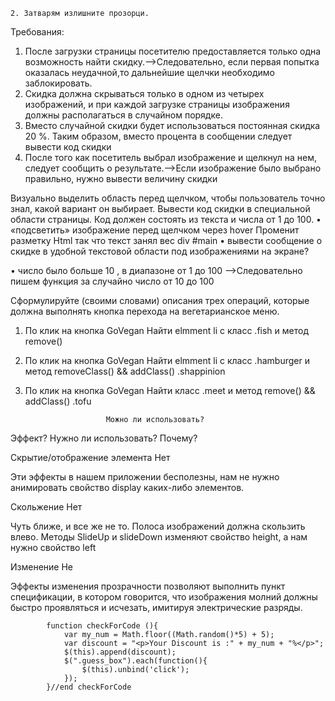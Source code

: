 ```1. Вклюючвам в Open Sans stylesheet.css
2. Затварям излишните прозорци.
```



Требования:

1.   После загрузки страницы посетителю предоставляется только одна возможность найти скидку.-->Следовательно, если первая попытка оказалась неудачной,то дальнейшие щелчки необходимо заблокировать.
2.  Скидка должна скрываться только в одном из четырех изображений, и при каждой загрузке страницы изображения должны располагаться в случайном порядке.
3.  Вместо случайной скидки будет использоваться постоянная скидка 20 %. Таким образом, вместо процента в сообщении следует вывести код скидки
4. После того как посетитель выбрал изображение и щелкнул на нем, следует сообщить о результате.-->Если изображение было выбрано правильно, нужно вывести величину скидки


 Визуально выделить область перед щелчком, чтобы пользователь точно знал, какой вариант он выбирает.
 Вывести код скидки в специальной области страницы. Код
должен состоять из текста и числа от 1 до 100.
• «подсветить» изображение перед щелчком через hover
Променит разметку Html так что текст занял вес div #main
• вывести сообщение о скидке в удобной текстовой области под изображениями на экране?

• число было больше 10 , в диапазоне от 1 до 100 
-->Следовательно пишем функция за случайно число от 10 до 100


Сформулируйте (своими словами) описания трех операций, которые должна выполнять
кнопка перехода на вегетарианское меню.

1. По клик на кнопка GoVegan Найти elmment li c класс .fish и метод remove()

2. По клик на кнопка GoVegan Найти elmment li c класс .hamburger и метод
 removeClass()  && addClass() .shappinion

3. По клик на кнопка GoVegan Найти класс .meet и метод remove() &&  
	addClass() .tofu


		  				 Можно ли использовать?
Эффект?	  				 Нужно ли использовать?     	Почему?
			
Скрытие/отображение
элемента					Нет						

Эти эффекты в нашем приложении бесполезны, нам не нужно анимировать свойство display каких-либо элементов.



Скольжение					Нет                      

Чуть ближе, и все же не то. Полоса изображений должна
скользить влево. Методы SlideUp и slideDown изменяют
свойство height, а нам нужно свойство left

Изменение					Не

Эффекты изменения прозрачности позволяют выполнить
пункт спецификации, в котором говорится, что изображения молний должны быстро проявляться и исчезать, имитируя электрические разряды.










			function checkForCode (){
				var my_num = Math.floor((Math.random()*5) + 5);
				var discount = "<p>Your Discount is :" + my_num + "%</p>";
				$(this).append(discount);
				$(".guess_box").each(function(){
					$(this).unbind('click');
				});
			}//end checkForCode 

